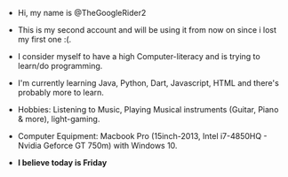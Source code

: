 - Hi, my name is @TheGoogleRider2 
- This is my second account and will be using it from now on since i lost my first one :(.
- I consider myself to have a high Computer-literacy and is trying to learn/do programming.
- I'm currently learning Java, Python, Dart, Javascript, HTML and there's probably more to learn.
- Hobbies: Listening to Music, Playing Musical instruments (Guitar, Piano & more), light-gaming.

- Computer Equipment:
 Macbook Pro (15inch-2013, Intel i7-4850HQ - Nvidia Geforce GT 750m) with Windows 10.

- **I believe today is Friday**


<!---
TheGoogleRider2/TheGoogleRider2 is a ✨ special ✨ repository because its `README.md` (this file) appears on your GitHub profile.
You can click the Preview link to take a look at your changes.
--->
